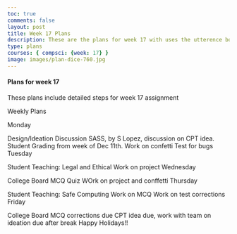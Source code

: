 ```yaml
---
toc: true
comments: false
layout: post
title: Week 17 Plans
description: These are the plans for week 17 with uses the utterence bot
type: plans
courses: { compsci: {week: 17} }
image: images/plan-dice-760.jpg
---
```



#### Plans for week 17
These plans include detailed steps for week 17 assignment

Weekly Plans

Monday

 Design/Ideation Discussion SASS, by S Lopez, discussion on CPT idea.
 Student Grading from week of Dec 11th.
 Work on confetti
 Test for bugs
Tuesday

 Student Teaching: Legal and Ethical
 Work on project
Wednesday

 College Board MCQ Quiz
 WOrk on project and conffetti
Thursday

 Student Teaching: Safe Computing
 Work on MCQ
 Work on test corrections
Friday

 College Board MCQ corrections due
 CPT idea due, work with team on ideation due after break
Happy Holidays!!


